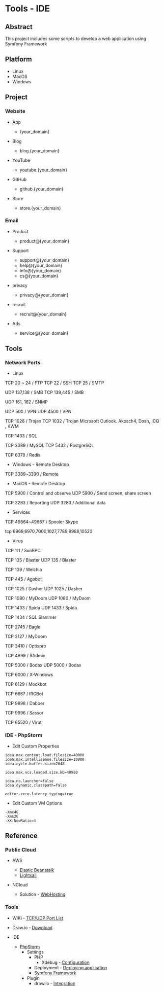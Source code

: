 # Tools - IDE

## Abstract

This project includes some scripts to develop a web application using Symfony Framework

## Platform

* Linux
* MacOS
* Windows

## Project

### Website

* App
  * {your_domain}

* Blog
  * blog.{your_domain}

* YouTube
  * youtube.{your_domain}

* GitHub
  * github.{your_domain}

* Store
  * store.{your_domain}

### Email

* Product
  * product@{your_domain}

* Support
  * support@{your_domain}
  * help@{your_domain}
  * info@{your_domain}
  * cs@{your_domain}

* privacy
  * privacy@{your_domain}

* recruit
  * recruit@{your_domain}

* Ads
  * service@{your_domain}

## Tools

### Network Ports

* Linux

TCP 20 ~ 24       / FTP
TCP 22            / SSH
TCP 25            / SMTP

UDP 137,138       / SMB
TCP 139,445       / SMB

UDP 161, 162      / SNMP

UDP 500           / VPN
UDP 4500          / VPN

TCP 1028          / Trojan
TCP 1032          / Trojan Microsoft Outlook. Akosch4, Dosh, ICQ , KWM

TCP 1433          / SQL

TCP 3389          / MySQL
TCP 5432          / PostgreSQL

TCP 6379          / Redis

* Windows - Remote Desktop

TCP 3389~3390     / Remote

* MacOS   - Remote Desktop

TCP 5900          / Control and observe
UDP 5900          / Send screen, share screen

TCP 3283          / Reporting
UDP 3283          / Additional data

* Services

TCP 49664~49667   / Spooler Skype

tcp 6969,6970,7000,1027,7789,9989,10520

* Virus

TCP 111     / SunRPC

TCP 135     / Blaster
UDP 135     / Blaster

TCP 139     / Welchia

TCP 445     / Agobot

TCP 1025    / Dasher
UDP 1025    / Dasher

TCP 1080    / MyDoom
UDP 1080    / MyDoom

TCP 1433    / Spida
UDP 1433    / Spida

TCP 1434    / SQL Slammer

TCP 2745    / Bagle

TCP 3127    / MyDoom

TCP 3410    / Optixpro

TCP 4899    / RAdmin

TCP 5000    / Bodax
UDP 5000    / Bodax

TCP 6000    / X-Windows

TCP 6129    / Mockbot

TCP 6667    / IRCBot

TCP 9898    / Dabber

TCP 9996    / Sassor

TCP 65520   / Virut


### IDE - PhpStorm

* Edit Custom Properties

```
idea.max.content.load.filesize=40000
idea.max.intellisense.filesize=10000
idea.cycle.buffer.size=2048

idea.max.vcs.loaded.size.kb=40960

idea.no.launcher=false
idea.dynamic.classpath=false

editor.zero.latency.typing=true
```

* Edit Custom VM Options

```
-Xmx4G
-Xms2G
-XX:NewRatio=4
```

## Reference

### Public Cloud

* AWS
  * [Elastic Beanstalk](https://aws.amazon.com/ko/elasticbeanstalk)
  * [Lightsail](https://aws.amazon.com/ko/lightsail)

* NCloud
  * Solution - [WebHosting](https://www.ncloud.com/solution/type/webHosting)

### Tools

* WiKi - [TCP/UDP Port List](https://ko.wikipedia.org/wiki/TCP/UDP%EC%9D%98_%ED%8F%AC%ED%8A%B8_%EB%AA%A9%EB%A1%9D)

* Draw.io             - [Download](https://drawio.com/)

* IDE
  * [PhpStorm](https://www.jetbrains.com/phpstorm)
    * Settings
      * PHP
        * Xdebug - [Configuration](https://www.jetbrains.com/help/phpstorm/debugging-with-phpstorm-ultimate-guide.html)
      * Deployment - [Deploying application](https://www.jetbrains.com/help/phpstorm/deploying-applications.html)
      * [Symfony Framework](https://www.jetbrains.com/help/phpstorm/symfony-support.html#use_symfony_cli)
    * Plugin
      * draw.io - [Integration](https://plugins.jetbrains.com/plugin/15635-diagrams-net-integration)